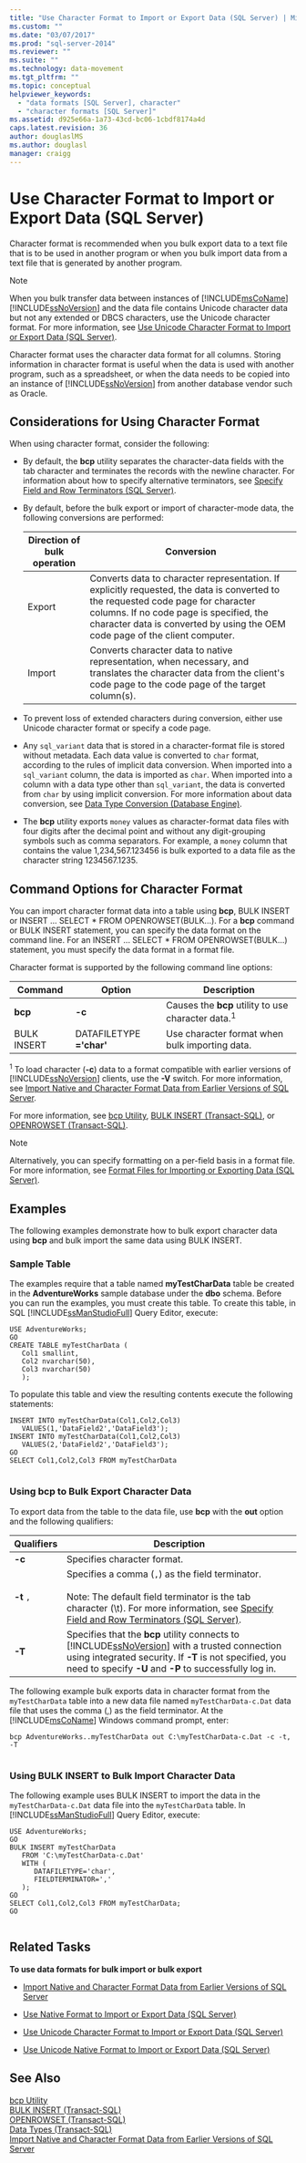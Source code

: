 ```yaml
---
title: "Use Character Format to Import or Export Data (SQL Server) | Microsoft Docs"
ms.custom: ""
ms.date: "03/07/2017"
ms.prod: "sql-server-2014"
ms.reviewer: ""
ms.suite: ""
ms.technology: data-movement
ms.tgt_pltfrm: ""
ms.topic: conceptual
helpviewer_keywords: 
  - "data formats [SQL Server], character"
  - "character formats [SQL Server]"
ms.assetid: d925e66a-1a73-43cd-bc06-1cbdf8174a4d
caps.latest.revision: 36
author: douglaslMS
ms.author: douglasl
manager: craigg
---
```

# Use Character Format to Import or Export Data (SQL Server)
  Character format is recommended when you bulk export data to a text file that is to be used in another program or when you bulk import data from a text file that is generated by another program.  
  
> [!NOTE]  
>  When you bulk transfer data between instances of [!INCLUDE[msCoName](../../includes/msconame-md.md)][!INCLUDE[ssNoVersion](../../includes/ssnoversion-md.md)] and the data file contains Unicode character data but not any extended or DBCS characters, use the Unicode character format. For more information, see [Use Unicode Character Format to Import or Export Data &#40;SQL Server&#41;](use-unicode-character-format-to-import-or-export-data-sql-server.md).  
  
 Character format uses the character data format for all columns. Storing information in character format is useful when the data is used with another program, such as a spreadsheet, or when the data needs to be copied into an instance of [!INCLUDE[ssNoVersion](../../includes/ssnoversion-md.md)] from another database vendor such as Oracle.  
  
## Considerations for Using Character Format  
 When using character format, consider the following:  
  
-   By default, the **bcp** utility separates the character-data fields with the tab character and terminates the records with the newline character. For information about how to specify alternative terminators, see [Specify Field and Row Terminators &#40;SQL Server&#41;](specify-field-and-row-terminators-sql-server.md).  
  
-   By default, before the bulk export or import of character-mode data, the following conversions are performed:  
  
    |Direction of bulk operation|Conversion|  
    |---------------------------------|----------------|  
    |Export|Converts data to character representation. If explicitly requested, the data is converted to the requested code page for character columns. If no code page is specified, the character data is converted by using the OEM code page of the client computer.|  
    |Import|Converts character data to native representation, when necessary, and translates the character data from the client's code page to the code page of the target column(s).|  
  
-   To prevent loss of extended characters during conversion, either use Unicode character format or specify a code page.  
  
-   Any `sql_variant` data that is stored in a character-format file is stored without metadata. Each data value is converted to `char` format, according to the rules of implicit data conversion. When imported into a `sql_variant` column, the data is imported as `char`. When imported into a column with a data type other than `sql_variant`, the data is converted from `char` by using implicit conversion. For more information about data conversion, see [Data Type Conversion &#40;Database Engine&#41;](/sql/t-sql/data-types/data-type-conversion-database-engine).  
  
-   The **bcp** utility exports `money` values as character-format data files with four digits after the decimal point and without any digit-grouping symbols such as comma separators. For example, a `money` column that contains the value 1,234,567.123456 is bulk exported to a data file as the character string 1234567.1235.  
  
## Command Options for Character Format  
 You can import character format data into a table using **bcp**, BULK INSERT or INSERT ... SELECT \* FROM OPENROWSET(BULK...). For a **bcp** command or BULK INSERT statement, you can specify the data format on the command line. For an INSERT ... SELECT * FROM OPENROWSET(BULK...) statement, you must specify the data format in a format file.  
  
 Character format is supported by the following command line options:  
  
|Command|Option|Description|  
|-------------|------------|-----------------|  
|**bcp**|**-c**|Causes the **bcp** utility to use character data.<sup>1</sup>|  
|BULK INSERT|DATAFILETYPE **='char'**|Use character format when bulk importing data.|  
  
 <sup>1</sup> To load character (**-c**) data to a format compatible with earlier versions of [!INCLUDE[ssNoVersion](../../includes/ssnoversion-md.md)] clients, use the **-V** switch. For more information, see [Import Native and Character Format Data from Earlier Versions of SQL Server](import-native-and-character-format-data-from-earlier-versions-of-sql-server.md).  
  
 For more information, see [bcp Utility](../../tools/bcp-utility.md), [BULK INSERT &#40;Transact-SQL&#41;](/sql/t-sql/statements/bulk-insert-transact-sql), or [OPENROWSET &#40;Transact-SQL&#41;](/sql/t-sql/functions/openrowset-transact-sql).  
  
> [!NOTE]  
>  Alternatively, you can specify formatting on a per-field basis in a format file. For more information, see [Format Files for Importing or Exporting Data &#40;SQL Server&#41;](format-files-for-importing-or-exporting-data-sql-server.md).  
  
## Examples  
 The following examples demonstrate how to bulk export character data using **bcp** and bulk import the same data using BULK INSERT.  
  
### Sample Table  
 The examples require that a table named **myTestCharData** table be created in the **AdventureWorks** sample database under the **dbo** schema. Before you can run the examples, you must create this table. To create this table, in SQL [!INCLUDE[ssManStudioFull](../../../includes/ssmanstudiofull-md.md)] Query Editor, execute:  
  
```  
USE AdventureWorks;  
GO  
CREATE TABLE myTestCharData (  
   Col1 smallint,  
   Col2 nvarchar(50),  
   Col3 nvarchar(50)  
   );   
```  
  
 To populate this table and view the resulting contents execute the following statements:  
  
```  
INSERT INTO myTestCharData(Col1,Col2,Col3)  
   VALUES(1,'DataField2','DataField3');  
INSERT INTO myTestCharData(Col1,Col2,Col3)  
   VALUES(2,'DataField2','DataField3');  
GO  
SELECT Col1,Col2,Col3 FROM myTestCharData  
  
```  
  
### Using bcp to Bulk Export Character Data  
 To export data from the table to the data file, use **bcp** with the **out** option and the following qualifiers:  
  
|Qualifiers|Description|  
|----------------|-----------------|  
|**-c**|Specifies character format.|  
|**-t** `,`|Specifies a comma (`,`) as the field terminator.<br /><br /> Note: The default field terminator is the tab character (\t). For more information, see [Specify Field and Row Terminators &#40;SQL Server&#41;](specify-field-and-row-terminators-sql-server.md).|  
|**-T**|Specifies that the **bcp** utility connects to [!INCLUDE[ssNoVersion](../../includes/ssnoversion-md.md)] with a trusted connection using integrated security. If **-T** is not specified, you need to specify **-U** and **-P** to successfully log in.|  
  
 The following example bulk exports data in character format from the `myTestCharData` table into a new data file named `myTestCharData-c.Dat` data file that uses the comma (,) as the field terminator. At the [!INCLUDE[msCoName](../../includes/msconame-md.md)] Windows command prompt, enter:  
  
```  
bcp AdventureWorks..myTestCharData out C:\myTestCharData-c.Dat -c -t, -T  
  
```  
  
### Using BULK INSERT to Bulk Import Character Data  
 The following example uses BULK INSERT to import the data in the `myTestCharData-c.Dat` data file into the `myTestCharData` table. In [!INCLUDE[ssManStudioFull](../../../includes/ssmanstudiofull-md.md)] Query Editor, execute:  
  
```  
USE AdventureWorks;  
GO  
BULK INSERT myTestCharData   
   FROM 'C:\myTestCharData-c.Dat'   
   WITH (  
      DATAFILETYPE='char',  
      FIELDTERMINATOR=','  
   );   
GO  
SELECT Col1,Col2,Col3 FROM myTestCharData;  
GO  
  
```  
  
##  <a name="RelatedTasks"></a> Related Tasks  
 **To use data formats for bulk import or bulk export**  
  
-   [Import Native and Character Format Data from Earlier Versions of SQL Server](import-native-and-character-format-data-from-earlier-versions-of-sql-server.md)  
  
-   [Use Native Format to Import or Export Data &#40;SQL Server&#41;](use-native-format-to-import-or-export-data-sql-server.md)  
  
-   [Use Unicode Character Format to Import or Export Data &#40;SQL Server&#41;](use-unicode-character-format-to-import-or-export-data-sql-server.md)  
  
-   [Use Unicode Native Format to Import or Export Data &#40;SQL Server&#41;](use-unicode-native-format-to-import-or-export-data-sql-server.md)  
  
## See Also  
 [bcp Utility](../../tools/bcp-utility.md)   
 [BULK INSERT &#40;Transact-SQL&#41;](/sql/t-sql/statements/bulk-insert-transact-sql)   
 [OPENROWSET &#40;Transact-SQL&#41;](/sql/t-sql/functions/openrowset-transact-sql)   
 [Data Types &#40;Transact-SQL&#41;](/sql/t-sql/data-types/data-types-transact-sql)   
 [Import Native and Character Format Data from Earlier Versions of SQL Server](import-native-and-character-format-data-from-earlier-versions-of-sql-server.md)  
  
  
